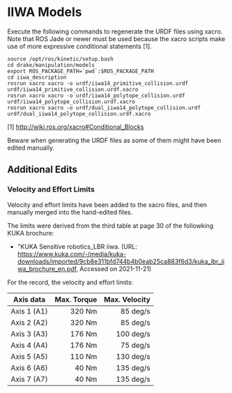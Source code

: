 # IIWA Models

Execute the following commands to regenerate the URDF files using xacro. Note
that ROS Jade or newer must be used because the xacro scripts make use of more
expressive conditional statements [1].

```
source /opt/ros/kinetic/setup.bash
cd drake/manipulation/models
export ROS_PACKAGE_PATH=`pwd`:$ROS_PACKAGE_PATH
cd iiwa_description
rosrun xacro xacro -o urdf/iiwa14_primitive_collision.urdf urdf/iiwa14_primitive_collision.urdf.xacro
rosrun xacro xacro -o urdf/iiwa14_polytope_collision.urdf urdf/iiwa14_polytope_collision.urdf.xacro
rosrun xacro xacro -o urdf/dual_iiwa14_polytope_collision.urdf urdf/dual_iiwa14_polytope_collision.urdf.xacro
```

[1] http://wiki.ros.org/xacro#Conditional_Blocks

Beware when generating the URDF files as some of them might have been edited manually.

## Additional Edits

### Velocity and Effort Limits

Velocity and effort limits have been added to the xacro files, and then manually merged into
the hand-edited files.

The limits were derived from the third table at page 30 of the followking KUKA brochure:

* "KUKA Sensitive robotics_LBR iiwa. (URL:
<https://www.kuka.com/-/media/kuka-downloads/imported/9cb8e311bfd744b4b0eab25ca883f6d3/kuka_lbr_iiwa_brochure_en.pdf>, Accessed
on 2021-11-21)

For the record, the velocity and effort limits:

|Axis data  |Max. Torque|Max. Velocity|
|-----------|----------:|------------:|
|Axis 1 (A1)|320 Nm     |85 deg/s     |
|Axis 2 (A2)|320 Nm     |85 deg/s     |
|Axis 3 (A3)|176 Nm     |100 deg/s    |
|Axis 4 (A4)|176 Nm     |75 deg/s     |
|Axis 5 (A5)|110 Nm     |130 deg/s    |
|Axis 6 (A6)|40 Nm      |135 deg/s    |
|Axis 7 (A7)|40 Nm      |135 deg/s    |

